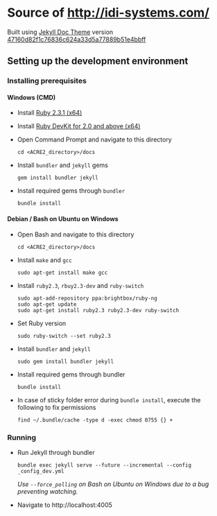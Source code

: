 # Source of http://idi-systems.com/

Built using [Jekyll Doc Theme](http://idratherbewriting.com/documentation-theme-jekyll/) version [47160d82f1c76836c624a33d5a77889b51e4bbff](https://github.com/tomjohnson1492/documentation-theme-jekyll/commit/47160d82f1c76836c624a33d5a77889b51e4bbff)

## Setting up the development environment

### Installing prerequisites

#### Windows (CMD)

- Install [Ruby 2.3.1 (x64)](http://rubyinstaller.org/downloads/)
- Install [Ruby DevKit for 2.0 and above (x64)](http://rubyinstaller.org/downloads/)
- Open Command Prompt and navigate to this directory
    ```
    cd <ACRE2_directory>/docs
    ```

- Install `bundler` and `jekyll` gems
    ```
    gem install bundler jekyll
    ```

- Install required gems through `bundler`
    ```
    bundle install
    ```

#### Debian / Bash on Ubuntu on Windows

- Open Bash and navigate to this directory
    ```
    cd <ACRE2_directory>/docs
    ```

- Install `make` and `gcc`
    ```
    sudo apt-get install make gcc
    ```

- Install `ruby2.3`, `rbuy2.3-dev` and `ruby-switch`
    ```
    sudo apt-add-repository ppa:brightbox/ruby-ng
    sudo apt-get update
    sudo apt-get install ruby2.3 ruby2.3-dev ruby-switch
    ```

- Set Ruby version
    ```
    sudo ruby-switch --set ruby2.3
    ```

- Install `bundler` and `jekyll`
    ```
    sudo gem install bundler jekyll
    ```

- Install required gems through bundler
    ```
    bundle install
    ```

- In case of sticky folder error during `bundle install`, execute the following to fix permissions
    ```
    find ~/.bundle/cache -type d -exec chmod 0755 {} +
    ```

### Running

- Run Jekyll through bundler
    ```
    bundle exec jekyll serve --future --incremental --config _config_dev.yml
    ```
    _Use `--force_polling` on Bash on Ubuntu on Windows due to a bug preventing watching._

- Navigate to http://localhost:4005
